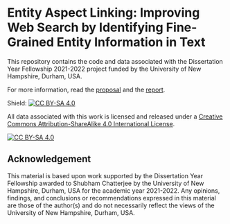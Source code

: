 # Entity Aspect Linking: Improving Web Search by Identifying Fine-Grained Entity Information in Text

This repository contains the code and data associated with the Dissertation Year Fellowship 2021-2022 project funded by the University of New Hampshire, Durham, USA. 

For more information, read the [proposal](https://drive.google.com/file/d/1JMf8XLt8WUCai9X97o27aLerBy6Z_Wq5/view?usp=share_link) and the [report](https://drive.google.com/file/d/18BnnEcDca2tp6VKp-SyDoEMAv1oIOjIh/view?usp=share_link). 

Shield: [![CC BY-SA 4.0][cc-by-sa-shield]][cc-by-sa]

All data associated with this work is licensed and released under a
[Creative Commons Attribution-ShareAlike 4.0 International License][cc-by-sa].

[![CC BY-SA 4.0][cc-by-sa-image]][cc-by-sa]

[cc-by-sa]: http://creativecommons.org/licenses/by-sa/4.0/
[cc-by-sa-image]: https://licensebuttons.net/l/by-sa/4.0/88x31.png
[cc-by-sa-shield]: https://img.shields.io/badge/License-CC%20BY--SA%204.0-lightgrey.svg

## Acknowledgement
This material is based upon work supported by the Dissertation Year Fellowship awarded to Shubham Chatterjee by the University of New Hampshire, Durham, USA for the academic year 2021-2022. Any opinions, findings, and conclusions or recommendations expressed in this material are those of the author(s) and do not necessarily reflect the views of the University of New Hampshire, Durham, USA.
